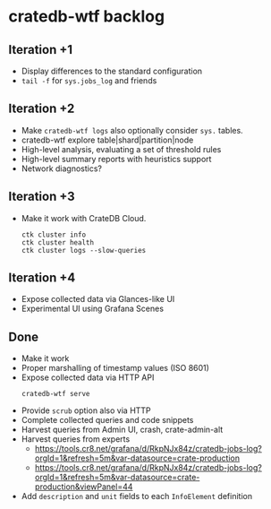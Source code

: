 # cratedb-wtf backlog

## Iteration +1
- Display differences to the standard configuration
- `tail -f` for `sys.jobs_log` and friends

## Iteration +2
- Make `cratedb-wtf logs` also optionally consider `sys.` tables. 
- cratedb-wtf explore table|shard|partition|node
- High-level analysis, evaluating a set of threshold rules 
- High-level summary reports with heuristics support
- Network diagnostics?

## Iteration +3
- Make it work with CrateDB Cloud.
  ```
  ctk cluster info
  ctk cluster health
  ctk cluster logs --slow-queries
  ```

## Iteration +4
- Expose collected data via Glances-like UI
- Experimental UI using Grafana Scenes

## Done
- Make it work
- Proper marshalling of timestamp values (ISO 8601)
- Expose collected data via HTTP API
  ```
  cratedb-wtf serve
  ```
- Provide `scrub` option also via HTTP
- Complete collected queries and code snippets
- Harvest queries from Admin UI, crash, crate-admin-alt
- Harvest queries from experts
  - https://tools.cr8.net/grafana/d/RkpNJx84z/cratedb-jobs-log?orgId=1&refresh=5m&var-datasource=crate-production
  - https://tools.cr8.net/grafana/d/RkpNJx84z/cratedb-jobs-log?orgId=1&refresh=5m&var-datasource=crate-production&viewPanel=44
- Add `description` and `unit` fields to each `InfoElement` definition
